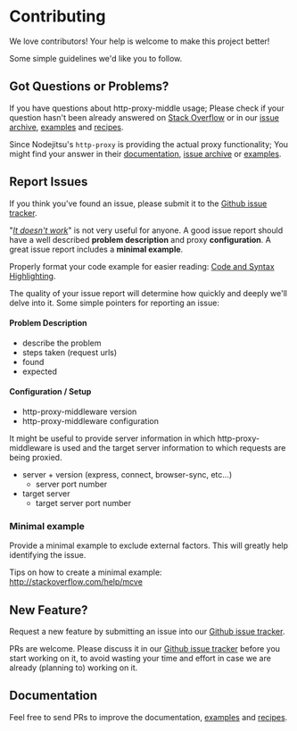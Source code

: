 # Contributing

We love contributors! Your help is welcome to make this project better!

Some simple guidelines we'd like you to follow.

## Got Questions or Problems?

If you have questions about http-proxy-middle usage; Please check if your question hasn't been already answered on [Stack Overflow](http://stackoverflow.com/search?q=%22http-proxy-middleware%22) or in our [issue archive](https://github.com/chimurai/http-proxy-middleware/issues?utf8=%E2%9C%93&q=is%3Aissue+), [examples](https://github.com/chimurai/http-proxy-middleware/tree/master/examples) and [recipes](https://github.com/chimurai/http-proxy-middleware/tree/master/recipes).

Since Nodejitsu's `http-proxy` is providing the actual proxy functionality; You might find your answer in their [documentation](https://github.com/nodejitsu/node-http-proxy), [issue archive](https://github.com/nodejitsu/node-http-proxy/issues?utf8=%E2%9C%93&q=is%3Aissue) or [examples](https://github.com/nodejitsu/node-http-proxy/tree/master/examples).

## Report Issues

If you think you've found an issue, please submit it to the [Github issue tracker](https://github.com/chimurai/http-proxy-middleware/issues).

"_[It doesn't work](https://goo.gl/GzkkTg)_" is not very useful for anyone.
A good issue report should have a well described **problem description** and proxy **configuration**. A great issue report includes a **minimal example**.

Properly format your code example for easier reading: [Code and Syntax Highlighting](https://github.com/adam-p/markdown-here/wiki/Markdown-Cheatsheet#code-and-syntax-highlighting).

The quality of your issue report will determine how quickly and deeply we'll delve into it. Some simple pointers for reporting an issue:

#### Problem Description

- describe the problem
- steps taken (request urls)
- found
- expected

#### Configuration / Setup

- http-proxy-middleware version
- http-proxy-middleware configuration

It might be useful to provide server information in which http-proxy-middleware is used and the target server information to which requests are being proxied.

- server + version (express, connect, browser-sync, etc...)
  - server port number
- target server
  - target server port number

### Minimal example

Provide a minimal example to exclude external factors. This will greatly help identifying the issue.

Tips on how to create a minimal example: http://stackoverflow.com/help/mcve

## New Feature?

Request a new feature by submitting an issue into our [Github issue tracker](https://github.com/chimurai/http-proxy-middleware/issues).

PRs are welcome. Please discuss it in our [Github issue tracker](https://github.com/chimurai/http-proxy-middleware/issues) before you start working on it, to avoid wasting your time and effort in case we are already (planning to) working on it.

## Documentation

Feel free to send PRs to improve the documentation, [examples](https://github.com/chimurai/http-proxy-middleware/tree/master/examples) and [recipes](https://github.com/chimurai/http-proxy-middleware/tree/master/recipes).
